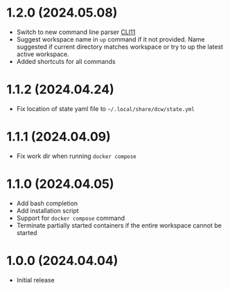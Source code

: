 # 1.2.0 (2024.05.08)

* Switch to new command line parser [CLI11](https://github.com/CLIUtils/CLI11)
* Suggest workspace name in `up` command if it not provided. Name suggested if current directory matches workspace or 
  try to up the latest active workspace.
* Added shortcuts for all commands

# 1.1.2 (2024.04.24)

* Fix location of state yaml file to `~/.local/share/dcw/state.yml`

# 1.1.1 (2024.04.09)

* Fix work dir when running `docker compose`

# 1.1.0 (2024.04.05)

* Add bash completion
* Add installation script
* Support for `docker compose` command
* Terminate partially started containers if the entire workspace cannot be started

# 1.0.0 (2024.04.04)

* Initial release
